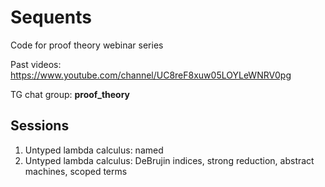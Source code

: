 # Sequents 

Code for proof theory webinar series

Past videos: https://www.youtube.com/channel/UC8reF8xuw05LOYLeWNRV0pg

TG chat group: **proof_theory**

## Sessions

1. Untyped lambda calculus: named
2. Untyped lambda calculus: DeBrujin indices, strong reduction, abstract machines, scoped terms